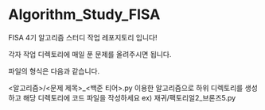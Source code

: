 # Algorithm_Study_FISA
FISA 4기 알고리즘 스터디 작업 레포지토리 입니다!

각자 작업 디렉토리에 매일 푼 문제를 올려주시면 됩니다.

파일의 형식은 다음과 같습니다.


<알고리즘>/<문제 제목>_<백준 티어>.py
이용한 알고리즘으로 하위 디렉토리를 생성하고 해당 디렉토리에 코드 파일을 작성하세요
ex) 재귀/팩토리얼2_브론즈5.py
